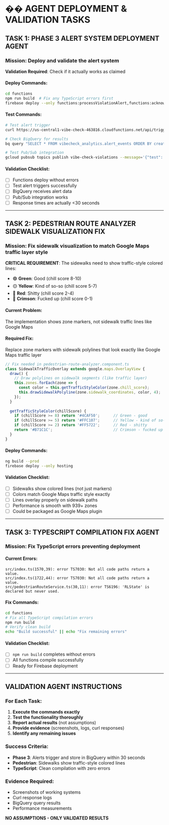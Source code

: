 # �� AGENT DEPLOYMENT & VALIDATION TASKS

## TASK 1: PHASE 3 ALERT SYSTEM DEPLOYMENT AGENT

### **Mission**: Deploy and validate the alert system
**Validation Required**: Check if it actually works as claimed

#### **Deploy Commands**:
```bash
cd functions
npm run build  # Fix any TypeScript errors first
firebase deploy --only functions:processViolationAlert,functions:acknowledgeAlert,functions:getAlertStats,functions:triggerTestAlert
```

#### **Test Commands**:
```bash
# Test alert trigger
curl https://us-central1-vibe-check-463816.cloudfunctions.net/api/triggerTestAlert

# Check BigQuery for results
bq query "SELECT * FROM vibecheck_analytics.alert_events ORDER BY created_at DESC LIMIT 5"

# Test Pub/Sub integration
gcloud pubsub topics publish vibe-check-violations --message='{"test": "validation"}'
```

#### **Validation Checklist**:
- [ ] Functions deploy without errors
- [ ] Test alert triggers successfully  
- [ ] BigQuery receives alert data
- [ ] Pub/Sub integration works
- [ ] Response times are actually <30 seconds

---

## TASK 2: PEDESTRIAN ROUTE ANALYZER SIDEWALK VISUALIZATION FIX

### **Mission**: Fix sidewalk visualization to match Google Maps traffic layer style

**CRITICAL REQUIREMENT**: The sidewalks need to show traffic-style colored lines:
- 🟢 **Green**: Good (chill score 8-10)
- 🟡 **Yellow**: Kind of so-so (chill score 5-7) 
- 🔴 **Red**: Shitty (chill score 2-4)
- 🔴 **Crimson**: Fucked up (chill score 0-1)

#### **Current Problem**: 
The implementation shows zone markers, not sidewalk traffic lines like Google Maps

#### **Required Fix**:
Replace zone markers with sidewalk polylines that look exactly like Google Maps traffic layer

```javascript
// Fix needed in pedestrian-route-analyzer.component.ts
class SidewalkTrafficOverlay extends google.maps.OverlayView {
  draw() {
    // Draw polylines on sidewalk segments (like traffic layer)
    this.zones.forEach(zone => {
      const color = this.getTrafficStyleColor(zone.chill_score);
      this.drawSidewalkPolyline(zone.sidewalk_coordinates, color, 4);
    });
  }
  
  getTrafficStyleColor(chillScore) {
    if (chillScore >= 8) return '#4CAF50';      // Green - good
    if (chillScore >= 5) return '#FFC107';      // Yellow - kind of so-so  
    if (chillScore >= 2) return '#FF5722';      // Red - shitty
    return '#B71C1C';                           // Crimson - fucked up
  }
}
```

#### **Deploy Commands**:
```bash
ng build --prod
firebase deploy --only hosting
```

#### **Validation Checklist**:
- [ ] Sidewalks show colored lines (not just markers)
- [ ] Colors match Google Maps traffic style exactly
- [ ] Lines overlay properly on sidewalk paths
- [ ] Performance is smooth with 939+ zones
- [ ] Could be packaged as Google Maps plugin

---

## TASK 3: TYPESCRIPT COMPILATION FIX AGENT

### **Mission**: Fix TypeScript errors preventing deployment

#### **Current Errors**:
```
src/index.ts(1570,39): error TS7030: Not all code paths return a value.
src/index.ts(1722,44): error TS7030: Not all code paths return a value.
src/pedestrianRouteService.ts(30,11): error TS6196: 'RLState' is declared but never used.
```

#### **Fix Commands**:
```bash
cd functions
# Fix all TypeScript compilation errors
npm run build
# Verify clean build
echo "Build successful" || echo "Fix remaining errors"
```

#### **Validation Checklist**:
- [ ] `npm run build` completes without errors
- [ ] All functions compile successfully
- [ ] Ready for Firebase deployment

---

## VALIDATION AGENT INSTRUCTIONS

### **For Each Task**:
1. **Execute the commands exactly**
2. **Test the functionality thoroughly** 
3. **Report actual results** (not assumptions)
4. **Provide evidence** (screenshots, logs, curl responses)
5. **Identify any remaining issues**

### **Success Criteria**:
- **Phase 3**: Alerts trigger and store in BigQuery within 30 seconds
- **Pedestrian**: Sidewalks show traffic-style colored lines  
- **TypeScript**: Clean compilation with zero errors

### **Evidence Required**:
- Screenshots of working systems
- Curl response logs
- BigQuery query results
- Performance measurements

**NO ASSUMPTIONS - ONLY VALIDATED RESULTS**
